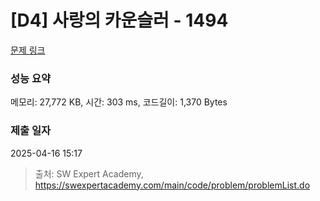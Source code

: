 # [D4] 사랑의 카운슬러 - 1494 

[문제 링크](https://swexpertacademy.com/main/code/problem/problemDetail.do?contestProbId=AV2b_WPaAEIBBASw) 

### 성능 요약

메모리: 27,772 KB, 시간: 303 ms, 코드길이: 1,370 Bytes

### 제출 일자

2025-04-16 15:17



> 출처: SW Expert Academy, https://swexpertacademy.com/main/code/problem/problemList.do
